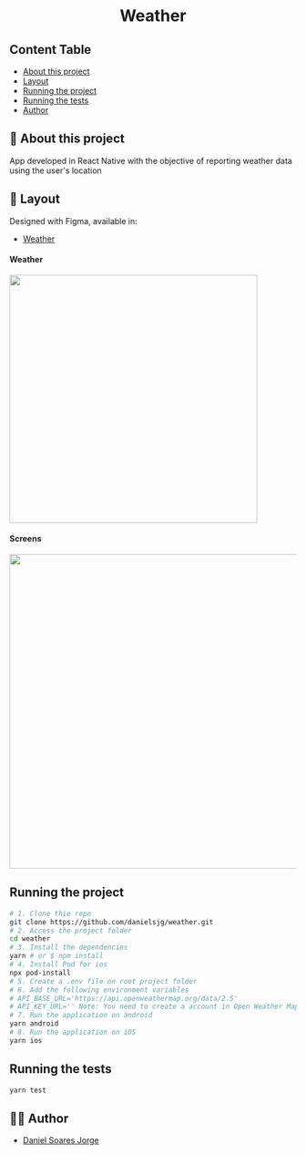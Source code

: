 <h1 align="center">Weather</h1>

## Content Table

- [About this project](#-about-this-project)
- [Layout](#-layout)
- [Running the project](#running-the-project)
- [Running the tests](#running-the-tests)
- [Author](#-author)

## 📄 About this project

App developed in React Native with the objective of reporting weather data using the user's location

## 🎨 Layout

Designed with Figma, available in:

- [Weather](https://www.figma.com/file/yBnBPJIsYtSZG5V3PrkKMA/Weather?node-id=0%3A1)

#### Weather

<img src="https://i.imgur.com/pdFzAbi.mp4" width="435">

#### Screens

<img src="https://i.imgur.com/LrJ0JoZ.png" width="552">

## Running the project

```bash
# 1. Clone thie repo
git clone https://github.com/danielsjg/weather.git
# 2. Access the project folder
cd weather
# 3. Install the dependencies
yarn # or $ npm install
# 4. Install Pod for ios
npx pod-install
# 5. Create a .env file on root project folder
# 6. Add the following environment variables
# API_BASE_URL='https://api.openweathermap.org/data/2.5'
# API_KEY_URL='' Note: You need to create a account in Open Weather Map to create a API_KEY_URL
# 7. Run the application on android
yarn android
# 8. Run the application on iOS
yarn ios
```

## Running the tests

```bash
yarn test
```

## 👨‍💻 Author

- [Daniel Soares Jorge](https://github.com/danielsjg)
